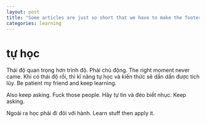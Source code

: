 ```yaml
---
layout: post
title: "Some articles are just so short that we have to make the footer stick"
categories: learning
---
```


# tự học

Thái độ quan trọng hơn trình độ. Phải chủ động. The right moment never came. Khi có thái độ rồi, thì kĩ năng tự học và kiến thức sẽ dần dần được tích lũy. Be patient my friend and keep learning.

Also keep asking. Fuck those people. Hãy tự tin và đéo biết nhục. Keep asking.

Ngoài ra học phải đi đôi với hành. Learn stuff then apply it.

